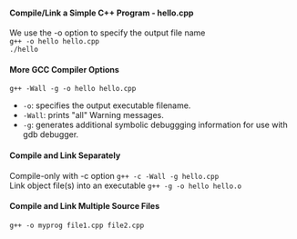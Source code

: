 #### Compile/Link a Simple C++ Program - hello.cpp
We use the -o option to specify the output file name   
`g++ -o hello hello.cpp`  
`./hello`

#### More GCC Compiler Options
`g++ -Wall -g -o hello hello.cpp`
- `-o`: specifies the output executable filename.
- `-Wall`: prints "all" Warning messages.
- `-g`: generates additional symbolic debuggging information for use with gdb debugger.

#### Compile and Link Separately
Compile-only with -c option `g++ -c -Wall -g hello.cpp`  
Link object file(s) into an executable `g++ -g -o hello hello.o`  

#### Compile and Link Multiple Source Files
`g++ -o myprog file1.cpp file2.cpp`
